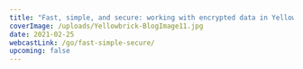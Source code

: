 ```yaml
---
title: "Fast, simple, and secure: working with encrypted data in Yellowbrick"
coverImage: /uploads/Yellowbrick-BlogImage11.jpg
date: 2021-02-25
webcastLink: /go/fast-simple-secure/
upcoming: false
---
```

